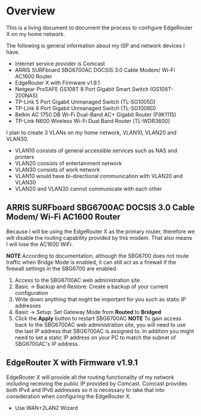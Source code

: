 # Overview
This is a living document to document the process to configure EdgeRouter X on my home network.

The following is general information about my ISP and network devices I have.
* Internet service provider is Comcast
* ARRIS SURFboard SBG6700AC DOCSIS 3.0 Cable Modem/ Wi-Fi AC1600 Router
* EdgeRouter X with Firmware v1.9.1
* Netgear ProSAFE GS108T 8 Port Gigabit Smart Switch (GS108T-200NAS)
* TP-Link 5 Port Gigabit Unmanaged Switch (TL-SG1005D)
* TP-Link 8 Port Gigabit Unmanaged Switch (TL-SG1008D)
* Belkin AC 1750 DB Wi-Fi Dual-Band AC+ Gigabit Router (F9K1115)
* TP-Link N600 Wireless Wi-Fi Dual Band Router (TL-WDR3600)

I plan to create 3 VLANs on my home network, VLAN10, VLAN20 and VLAN30.
* VLAN10 consists of general accessible services such as NAS and printers
* VLAN20 consists of entertainment network
* VLAN30 consists of work network
* VLAN10 would have bi-directional communication with VLAN20 and VLAN30
* VLAN20 and VLAN30 cannot communicate with each other

## ARRIS SURFboard SBG6700AC DOCSIS 3.0 Cable Modem/ Wi-Fi AC1600 Router
Because I will be using the EdgeRouter X as the primary router, therefore we will disable the routing capability provided by this modem.  That also means I will lose the AC1600 WiFi.

**NOTE** According to documentation, although the SBG6700 does not route traffic when Bridge Mode is enabled, it can still act as a firewall if the firewall settings in the SBG6700 are enabled.

1. Access to the SBG6700AC web administration site
1. Basic -> Backup and Restore: Create a backup of your current configuration
1. Write down anything that might be important for you such as static IP addresses
1. Basic -> Setup: Set Gateway Mode from **Routed** to **Bridged**
1. Click the **Apply** button to restart SBG6700AC
**NOTE** To gain access back to the SBG6700AC web administration site, you will need to use the last IP address that SBG6700AC is assigned to.  In addition you might need to set a static IP address on your PC to match the subnet of SBG6700AC's IP address.

## EdgeRouter X with Firmware v1.9.1
EdgeRouter X will provide all the routing functionality of my network including receiving the public IP provided by Comcast.  Comcast provides both IPv4 and IPv6 addresses so it is necessary to take that into consideration when configuring the EdgeRouter X.

* Use WAN+2LAN2 Wizard
